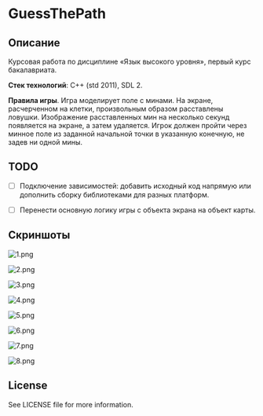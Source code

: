 # GuessThePath

## Описание

Курсовая работа по дисциплине «Язык высокого уровня», первый курс бакалавриата. 

**Стек технологий**: C++ (std 2011), SDL 2.

**Правила игры**. Игра моделирует поле с минами. На экране, расчерченном на клетки, произвольным образом расставлены ловушки. Изображение расставленных мин на несколько секунд появляется на экране, а затем удаляется. Игрок должен пройти через минное поле из заданной начальной точки в указанную конечную, не задев ни одной мины.

## TODO

- [ ] Подключение зависимостей: добавить исходный код напрямую или дополнить сборку библиотеками для разных платформ.

- [ ] Перенести основную логику игры с объекта экрана на объект карты.

## Скриншоты

![1.png](docs/1.png)

![2.png](docs/2.png)

![3.png](docs/3.png)

![4.png](docs/4.png)

![5.png](docs/5.png)

![6.png](docs/6.png)

![7.png](docs/7.png)

![8.png](docs/8.png)

## License

See LICENSE file for more information.
